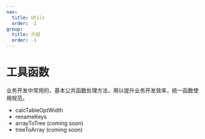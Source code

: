 ```yaml
---
nav:
  title: Utils
  order: -1
group:
  title: 介绍
  order: -1
---
```


# 工具函数

业务开发中常用的，基本公共函数处理方法，用以提升业务开发效率，统一函数使用规范。

- calcTableOptWidth
- renameKeys
- arrayToTree (coming soon)
- treeToArray (coming soon)
